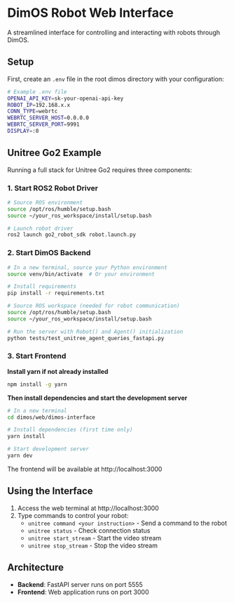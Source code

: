 # DimOS Robot Web Interface

A streamlined interface for controlling and interacting with robots through DimOS.

## Setup

First, create an `.env` file in the root dimos directory with your configuration:

```bash
# Example .env file
OPENAI_API_KEY=sk-your-openai-api-key
ROBOT_IP=192.168.x.x
CONN_TYPE=webrtc
WEBRTC_SERVER_HOST=0.0.0.0
WEBRTC_SERVER_PORT=9991
DISPLAY=:0
```

## Unitree Go2 Example

Running a full stack for Unitree Go2 requires three components:

### 1. Start ROS2 Robot Driver

```bash
# Source ROS environment
source /opt/ros/humble/setup.bash
source ~/your_ros_workspace/install/setup.bash

# Launch robot driver
ros2 launch go2_robot_sdk robot.launch.py
```

### 2. Start DimOS Backend

```bash
# In a new terminal, source your Python environment
source venv/bin/activate  # Or your environment

# Install requirements
pip install -r requirements.txt

# Source ROS workspace (needed for robot communication)
source /opt/ros/humble/setup.bash
source ~/your_ros_workspace/install/setup.bash

# Run the server with Robot() and Agent() initialization
python tests/test_unitree_agent_queries_fastapi.py
```

### 3. Start Frontend

**Install yarn if not already installed**

```bash
npm install -g yarn
```

**Then install dependencies and start the development server**

```bash
# In a new terminal
cd dimos/web/dimos-interface

# Install dependencies (first time only)
yarn install

# Start development server
yarn dev
```

The frontend will be available at http://localhost:3000

## Using the Interface

1. Access the web terminal at http://localhost:3000
2. Type commands to control your robot:
   - `unitree command <your instruction>` - Send a command to the robot
   - `unitree status` - Check connection status
   - `unitree start_stream` - Start the video stream
   - `unitree stop_stream` - Stop the video stream

## Architecture

- **Backend**: FastAPI server runs on port 5555
- **Frontend**: Web application runs on port 3000
